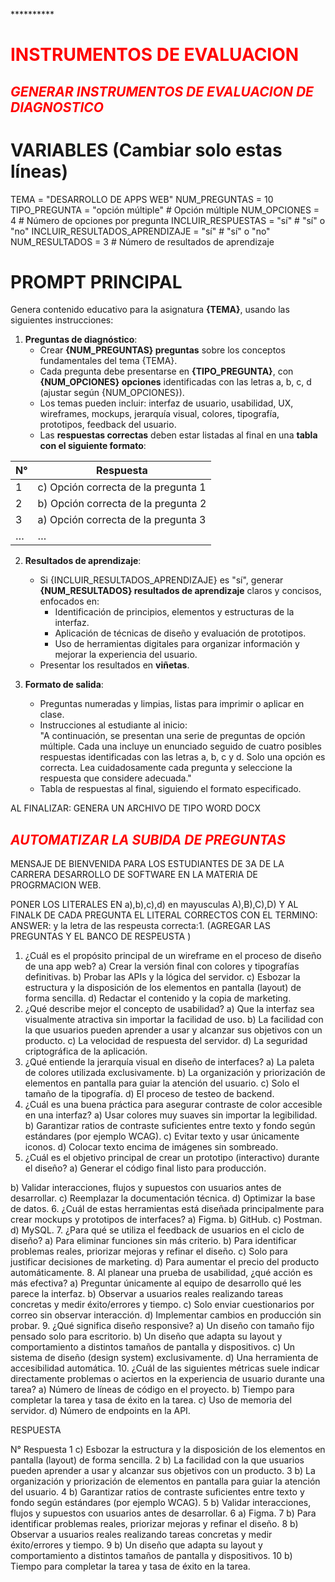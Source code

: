 **********************************************************<h1 style="Color:red;"> INSTRUMENTOS DE EVALUACION</h1>************************************************




*<h2 style="Color:red;"> GENERAR INSTRUMENTOS DE EVALUACION DE DIAGNOSTICO </h2>*


# VARIABLES (Cambiar solo estas líneas)
TEMA = "DESARROLLO DE APPS WEB"
NUM_PREGUNTAS = 10
TIPO_PREGUNTA = "opción múltiple"   # Opción múltiple
NUM_OPCIONES = 4                     # Número de opciones por pregunta
INCLUIR_RESPUESTAS = "sí"           # "sí" o "no"
INCLUIR_RESULTADOS_APRENDIZAJE = "sí"  # "sí" o "no"
NUM_RESULTADOS = 3                   # Número de resultados de aprendizaje

# PROMPT PRINCIPAL
Genera contenido educativo para la asignatura **{TEMA}**, usando las siguientes instrucciones:

1. **Preguntas de diagnóstico**:
   - Crear **{NUM_PREGUNTAS} preguntas** sobre los conceptos fundamentales del tema {TEMA}.
   - Cada pregunta debe presentarse en **{TIPO_PREGUNTA}**, con **{NUM_OPCIONES} opciones** identificadas con las letras a, b, c, d (ajustar según {NUM_OPCIONES}).
   - Los temas pueden incluir: interfaz de usuario, usabilidad, UX, wireframes, mockups, jerarquía visual, colores, tipografía, prototipos, feedback del usuario.
   - Las **respuestas correctas** deben estar listadas al final en una **tabla con el siguiente formato**:

| N° | Respuesta |
|----|-----------|
| 1  | c) Opción correcta de la pregunta 1 |
| 2  | b) Opción correcta de la pregunta 2 |
| 3  | a) Opción correcta de la pregunta 3 |
| …  | …         |

2. **Resultados de aprendizaje**:
   - Si {INCLUIR_RESULTADOS_APRENDIZAJE} es "sí", generar **{NUM_RESULTADOS} resultados de aprendizaje** claros y concisos, enfocados en:
     - Identificación de principios, elementos y estructuras de la interfaz.
     - Aplicación de técnicas de diseño y evaluación de prototipos.
     - Uso de herramientas digitales para organizar información y mejorar la experiencia del usuario.
   - Presentar los resultados en **viñetas**.

3. **Formato de salida**:
   - Preguntas numeradas y limpias, listas para imprimir o aplicar en clase.
   - Instrucciones al estudiante al inicio:  
     "A continuación, se presentan una serie de preguntas de opción múltiple. Cada una incluye un enunciado seguido de cuatro posibles respuestas identificadas con las letras a, b, c y d. Solo una opción es correcta. Lea cuidadosamente cada pregunta y seleccione la respuesta que considere adecuada."
   - Tabla de respuestas al final, siguiendo el formato especificado.




AL FINALIZAR: GENERA UN ARCHIVO DE TIPO WORD DOCX

*<h2 style="Color:red;"> AUTOMATIZAR LA SUBIDA DE PREGUNTAS </h2>*


MENSAJE DE BIENVENIDA PARA LOS ESTUDIANTES DE 3A DE LA CARRERA DESARROLLO DE SOFTWARE EN LA MATERIA DE PROGRMACION WEB.


PONER LOS LITERALES EN a),b),c),d) en mayusculas A),B),C),D) Y AL FINALK DE CADA PREGUNTA EL LITERAL CORRECTOS CON EL TERMINO: ANSWER: y la letra de las respeusta correcta:1.   (AGREGAR LAS PREGUNTAS Y EL BANCO DE RESPEUSTA )

1. ¿Cuál es el propósito principal de un wireframe en el proceso de diseño de una app 
web? 
a) Crear la versión final con colores y tipografías definitivas. 
b) Probar las APIs y la lógica del servidor. 
c) Esbozar la estructura y la disposición de los elementos en pantalla (layout) de forma 
sencilla. 
d) Redactar el contenido y la copia de marketing. 
2. ¿Qué describe mejor el concepto de usabilidad? 
a) Que la interfaz sea visualmente atractiva sin importar la facilidad de uso. 
b) La facilidad con la que usuarios pueden aprender a usar y alcanzar sus objetivos con un 
producto. 
c) La velocidad de respuesta del servidor. 
d) La seguridad criptográfica de la aplicación. 
3. ¿Qué entiende la jerarquía visual en diseño de interfaces? 
a) La paleta de colores utilizada exclusivamente. 
b) La organización y priorización de elementos en pantalla para guiar la atención del 
usuario. 
c) Solo el tamaño de la tipografía. 
d) El proceso de testeo de backend. 
4. ¿Cuál es una buena práctica para asegurar contraste de color accesible en una 
interfaz? 
a) Usar colores muy suaves sin importar la legibilidad. 
b) Garantizar ratios de contraste suficientes entre texto y fondo según estándares (por 
ejemplo WCAG). 
c) Evitar texto y usar únicamente iconos. 
d) Colocar texto encima de imágenes sin sombreado. 
5. ¿Cuál es el objetivo principal de crear un prototipo (interactivo) durante el diseño? 
a) Generar el código final listo para producción. 
 
b) Validar interacciones, flujos y supuestos con usuarios antes de desarrollar. 
c) Reemplazar la documentación técnica. 
d) Optimizar la base de datos. 
6. ¿Cuál de estas herramientas está diseñada principalmente para crear mockups y 
prototipos de interfaces? 
a) Figma. 
b) GitHub. 
c) Postman. 
d) MySQL. 
7. ¿Para qué se utiliza el feedback de usuarios en el ciclo de diseño? 
a) Para eliminar funciones sin más criterio. 
b) Para identificar problemas reales, priorizar mejoras y refinar el diseño. 
c) Solo para justificar decisiones de marketing. 
d) Para aumentar el precio del producto automáticamente. 
8. Al planear una prueba de usabilidad, ¿qué acción es más efectiva? 
a) Preguntar únicamente al equipo de desarrollo qué les parece la interfaz. 
b) Observar a usuarios reales realizando tareas concretas y medir éxito/errores y tiempo. 
c) Solo enviar cuestionarios por correo sin observar interacción. 
d) Implementar cambios en producción sin probar. 
9. ¿Qué significa diseño responsive? 
a) Un diseño con tamaño fijo pensado solo para escritorio. 
b) Un diseño que adapta su layout y comportamiento a distintos tamaños de pantalla y 
dispositivos. 
c) Un sistema de diseño (design system) exclusivamente. 
d) Una herramienta de accesibilidad automática. 
10. ¿Cuál de las siguientes métricas suele indicar directamente problemas o aciertos en la 
experiencia de usuario durante una tarea? 
a) Número de líneas de código en el proyecto. 
b) Tiempo para completar la tarea y tasa de éxito en la tarea. 
c) Uso de memoria del servidor. 
d) Número de endpoints en la API.



RESPUESTA

N° Respuesta 
1 c) Esbozar la estructura y la disposición de los elementos en pantalla (layout) de forma sencilla. 
2 b) La facilidad con la que usuarios pueden aprender a usar y alcanzar sus objetivos con un 
producto. 
3 b) La organización y priorización de elementos en pantalla para guiar la atención del usuario. 
4 b) Garantizar ratios de contraste suficientes entre texto y fondo según estándares (por ejemplo 
WCAG). 
5 b) Validar interacciones, flujos y supuestos con usuarios antes de desarrollar. 
6 a) Figma. 
7 b) Para identificar problemas reales, priorizar mejoras y refinar el diseño. 
8 b) Observar a usuarios reales realizando tareas concretas y medir éxito/errores y tiempo. 
9 b) Un diseño que adapta su layout y comportamiento a distintos tamaños de pantalla y 
dispositivos. 
10 b) Tiempo para completar la tarea y tasa de éxito en la tarea.
